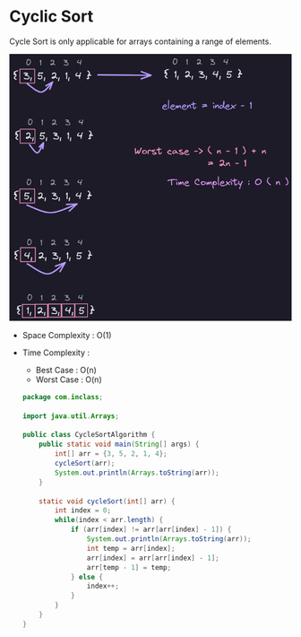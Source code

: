 # Cyclic Sort
Cycle Sort is only applicable for arrays containing a range of elements.

![500](/Java/11-cycle-sort/image1.png)

-   Space Complexity : O(1)
-   Time Complexity :
    -   Best Case : O(n)
    -   Worst Case : O(n)

	```java
	package com.inclass;
	
	import java.util.Arrays;
	
	public class CycleSortAlgorithm {
	    public static void main(String[] args) {
	        int[] arr = {3, 5, 2, 1, 4};
	        cycleSort(arr);
	        System.out.println(Arrays.toString(arr));
	    }
	
	    static void cycleSort(int[] arr) {
	        int index = 0;
	        while(index < arr.length) {
	            if (arr[index] != arr[arr[index] - 1]) {
	                System.out.println(Arrays.toString(arr));
	                int temp = arr[index];
	                arr[index] = arr[arr[index] - 1];
	                arr[temp - 1] = temp;
	            } else {
	                index++;
	            }
	        }
	    }
	}
	```


